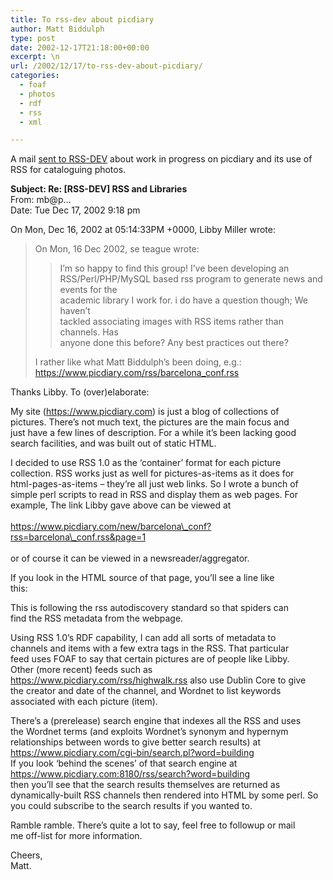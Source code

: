 ```yaml
---
title: To rss-dev about picdiary
author: Matt Biddulph
type: post
date: 2002-12-17T21:18:00+00:00
excerpt: \n
url: /2002/12/17/to-rss-dev-about-picdiary/
categories:
  - foaf
  - photos
  - rdf
  - rss
  - xml

---
```

A mail [sent to RSS-DEV][1] about work in progress on picdiary and its use of RSS for cataloguing photos.

<!--more-->

  
**Subject: Re: [RSS-DEV] RSS and Libraries**  
From: mb@p&#8230;  
Date: Tue Dec 17, 2002 9:18 pm

On Mon, Dec 16, 2002 at 05:14:33PM +0000, Libby Miller wrote:  
> On Mon, 16 Dec 2002, se teague wrote:  
> > I&#8217;m so happy to find this group! I&#8217;ve been developing an  
> > RSS/Perl/PHP/MySQL based rss program to generate news and events for the  
> > academic library I work for. i do have a question though; We haven&#8217;t  
> > tackled associating images with RSS items rather than channels. Has  
> > anyone done this before? Any best practices out there?  
>  
> I rather like what Matt Biddulph&#8217;s been doing, e.g.:  
> <https://www.picdiary.com/rss/barcelona_conf.rss>

Thanks Libby. To (over)elaborate:

My site (<https://www.picdiary.com>) is just a blog of collections of  
pictures. There&#8217;s not much text, the pictures are the main focus and  
just have a few lines of description. For a while it&#8217;s been lacking good  
search facilities, and was built out of static HTML.

I decided to use RSS 1.0 as the &#8216;container&#8217; format for each picture  
collection. RSS works just as well for pictures-as-items as it does for  
html-pages-as-items &#8211; they&#8217;re all just web links. So I wrote a bunch of  
simple perl scripts to read in RSS and display them as web pages. For  
example, The link Libby gave above can be viewed at  
[  
https://www.picdiary.com/new/barcelona\_conf?rss=barcelona\_conf.rss&page=1  
][2]  
or of course it can be viewed in a newsreader/aggregator.

If you look in the HTML source of that page, you&#8217;ll see a line like  
this:

<link rel=&#8221;alternate&#8221; type=&#8221;application/rss+xml&#8221; title=&#8221;RSS&#8221;  
href=&#8221;https://www.picdiary.com/rss/barcelona_conf.rss&#8221;>

This is following the rss autodiscovery standard so that spiders can  
find the RSS metadata from the webpage.

Using RSS 1.0&#8217;s RDF capability, I can add all sorts of metadata to  
channels and items with a few extra tags in the RSS. That particular  
feed uses FOAF to say that certain pictures are of people like Libby.  
Other (more recent) feeds such as  
<https://www.picdiary.com/rss/highwalk.rss> also use Dublin Core to give  
the creator and date of the channel, and Wordnet to list keywords  
associated with each picture (item).

There&#8217;s a (prerelease) search engine that indexes all the RSS and uses  
the Wordnet terms (and exploits Wordnet&#8217;s synonym and hypernym  
relationships between words to give better search results) at  
<https://www.picdiary.com/cgi-bin/search.pl?word=building>  
If you look &#8216;behind the scenes&#8217; of that search engine at  
<https://www.picdiary.com:8180/rss/search?word=building>  
then you&#8217;ll see that the search results themselves are returned as  
dynamically-built RSS channels then rendered into HTML by some perl. So  
you could subscribe to the search results if you wanted to.

Ramble ramble. There&#8217;s quite a lot to say, feel free to followup or mail  
me off-list for more information.

Cheers,  
Matt.

 [1]: https://groups.yahoo.com/group/rss-dev/message/4580
 [2]: https://www.picdiary.com/new/barcelona_conf?rss=barcelona_conf.rss&page=1